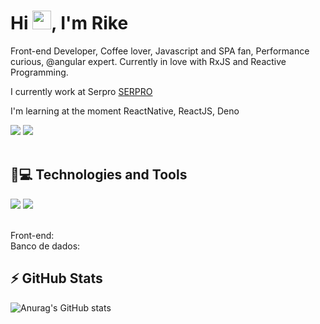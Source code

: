 
<h1>Hi <img src="https://camo.githubusercontent.com/e8e7b06ecf583bc040eb60e44eb5b8e0ecc5421320a92929ce21522dbc34c891/68747470733a2f2f6d656469612e67697068792e636f6d2f6d656469612f6876524a434c467a6361737252346961377a2f67697068792e676966" width="30px">, I'm Rike</h1>

<p>Front-end Developer, Coffee lover, Javascript and SPA fan, Performance curious, @angular expert. Currently in love with RxJS and Reactive Programming.</p>
<p>I currently work at Serpro <a href="google.com">SERPRO</a></p>
<p>I'm learning at the moment ReactNative, ReactJS, Deno</p>

[<img src="https://img.shields.io/badge/GitHub-100000?style=for-the-badge&logo=github&logoColor=white" />](https://github.com/rikeprado)
[<img src="https://img.shields.io/badge/linkedin-%230077B5.svg?&style=for-the-badge&logo=linkedin&logoColor=white" />](https://www.linkedin.com/in/USERNAME/) 
<br />
<br />




## 🚀💻 Technologies and Tools

<img src="https://img.shields.io/badge/PHP-777BB4?style=for-the-badge&logo=php&logoColor=white"/>
<img src="https://img.shields.io/badge/JavaScript-F7DF1E?style=for-the-badge&logo=javascript&logoColor=black"/>

<br/>Front-end:
<br/>Banco de dados:



## ⚡ GitHub Stats
![Anurag's GitHub stats](https://github-readme-stats.vercel.app/api?username=rikeprado&show_icons=true&theme=tokyonight)


